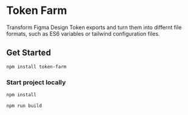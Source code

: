 # Token Farm

Transform Figma Design Token exports and turn them into differnt file formats, such as ES6 variables or tailwind configuration files. 

## Get Started

```bash
npm install token-farm
```

### Start project locally

```bash
npm install

npm run build
```
